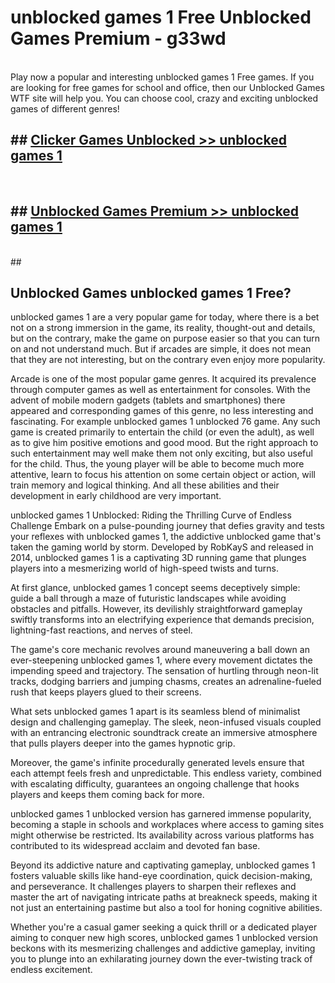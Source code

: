# unblocked games 1 Free Unblocked Games Premium - g33wd <br>
<br>
Play now a popular and interesting unblocked games 1 Free games. If you are looking for free games for school and office, then our Unblocked Games WTF site will help you. You can choose cool, crazy and exciting unblocked games of different genres!


## ##  [Clicker Games Unblocked >> unblocked games 1](http://freeplayer.one?title=unblocked_games_1&ref=M1)
  <br>

##  ## [Unblocked Games Premium >> unblocked games 1](http://freeplayer.one?title=unblocked_games_1&ref=M1)
  <br>
  ##



## Unblocked Games unblocked games 1 Free?

unblocked games 1 are a very popular game for today, where there is a bet not on a strong immersion in the game, its reality, thought-out and details, but on the contrary, make the game on purpose easier so that you can turn on and not understand much. But if arcades are simple, it does not mean that they are not interesting, but on the contrary even enjoy more popularity.

Arcade is one of the most popular game genres. It acquired its prevalence through computer games as well as entertainment for consoles. With the advent of mobile modern gadgets (tablets and smartphones) there appeared and corresponding games of this genre, no less interesting and fascinating. For example unblocked games 1 unblocked 76 game. Any such game is created primarily to entertain the child (or even the adult), as well as to give him positive emotions and good mood. But the right approach to such entertainment may well make them not only exciting, but also useful for the child. Thus, the young player will be able to become much more attentive, learn to focus his attention on some certain object or action, will train memory and logical thinking. And all these abilities and their development in early childhood are very important.

unblocked games 1 Unblocked: Riding the Thrilling Curve of Endless Challenge
Embark on a pulse-pounding journey that defies gravity and tests your reflexes with unblocked games 1, the addictive unblocked game that's taken the gaming world by storm. Developed by RobKayS and released in 2014, unblocked games 1 is a captivating 3D running game that plunges players into a mesmerizing world of high-speed twists and turns.

At first glance, unblocked games 1 concept seems deceptively simple: guide a ball through a maze of futuristic landscapes while avoiding obstacles and pitfalls. However, its devilishly straightforward gameplay swiftly transforms into an electrifying experience that demands precision, lightning-fast reactions, and nerves of steel.

The game's core mechanic revolves around maneuvering a ball down an ever-steepening unblocked games 1, where every movement dictates the impending speed and trajectory. The sensation of hurtling through neon-lit tracks, dodging barriers and jumping chasms, creates an adrenaline-fueled rush that keeps players glued to their screens.

What sets unblocked games 1 apart is its seamless blend of minimalist design and challenging gameplay. The sleek, neon-infused visuals coupled with an entrancing electronic soundtrack create an immersive atmosphere that pulls players deeper into the games hypnotic grip.

Moreover, the game's infinite procedurally generated levels ensure that each attempt feels fresh and unpredictable. This endless variety, combined with escalating difficulty, guarantees an ongoing challenge that hooks players and keeps them coming back for more.

unblocked games 1 unblocked version has garnered immense popularity, becoming a staple in schools and workplaces where access to gaming sites might otherwise be restricted. Its availability across various platforms has contributed to its widespread acclaim and devoted fan base.

Beyond its addictive nature and captivating gameplay, unblocked games 1 fosters valuable skills like hand-eye coordination, quick decision-making, and perseverance. It challenges players to sharpen their reflexes and master the art of navigating intricate paths at breakneck speeds, making it not just an entertaining pastime but also a tool for honing cognitive abilities.

Whether you're a casual gamer seeking a quick thrill or a dedicated player aiming to conquer new high scores, unblocked games 1 unblocked version beckons with its mesmerizing challenges and addictive gameplay, inviting you to plunge into an exhilarating journey down the ever-twisting track of endless excitement.